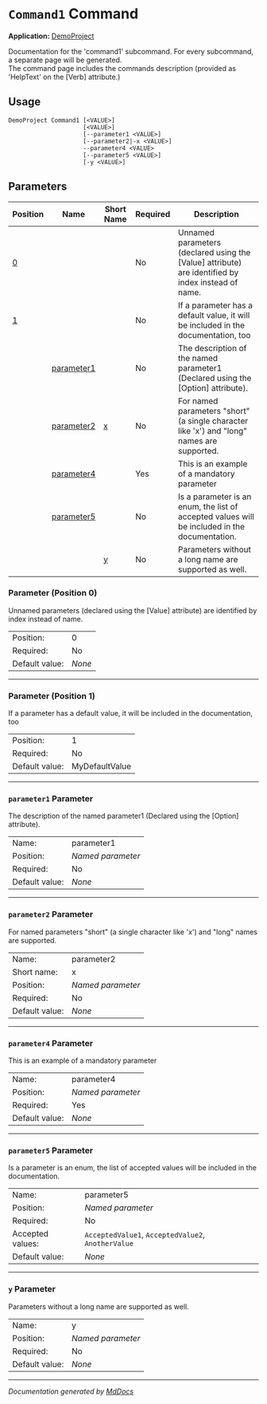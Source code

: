﻿<!--  
 =================================================================   
   Auto-Generated:   
   The contents of this file were generated by a tool.  
   Changes to this file may be list if the file is regenerated  
 =================================================================   
-->

# `Command1` Command

**Application:** [DemoProject](../index.md)

Documentation for the 'command1' subcommand. For every subcommand, a separate page will be generated.  
The command page includes the commands description (provided as 'HelpText' on the \[Verb\] attribute.)

## Usage

```
DemoProject Command1 [<VALUE>]
                     [<VALUE>]
                     [--parameter1 <VALUE>]
                     [--parameter2|-x <VALUE>]
                     --parameter4 <VALUE>
                     [--parameter5 <VALUE>]
                     [-y <VALUE>]
```

## Parameters

| Position                   | Name                                | Short Name                 | Required | Description                                                                                          |
| -------------------------- | ----------------------------------- | -------------------------- | -------- | ---------------------------------------------------------------------------------------------------- |
| [0](#parameter-position-0) |                                     |                            | No       | Unnamed parameters (declared using the \[Value\] attribute) are identified by index instead of name. |
| [1](#parameter-position-1) |                                     |                            | No       | If a parameter has a default value, it will be included in the documentation, too                    |
|                            | [parameter1](#parameter1-parameter) |                            | No       | The description of the named parameter1 (Declared using the \[Option\] attribute).                   |
|                            | [parameter2](#parameter2-parameter) | [x](#parameter2-parameter) | No       | For named parameters "short" (a single character like 'x') and "long" names are supported.           |
|                            | [parameter4](#parameter4-parameter) |                            | Yes      | This is an example of a mandatory parameter                                                          |
|                            | [parameter5](#parameter5-parameter) |                            | No       | Is a parameter is an enum, the list of accepted values will be included in the documentation.        |
|                            |                                     | [y](#y-parameter)          | No       | Parameters without a long name are supported as well.                                                |

### Parameter (Position 0)

Unnamed parameters (declared using the \[Value\] attribute) are identified by index instead of name.

|                |        |
| -------------- | ------ |
| Position:      | 0      |
| Required:      | No     |
| Default value: | *None* |

___

### Parameter (Position 1)

If a parameter has a default value, it will be included in the documentation, too

|                |                |
| -------------- | -------------- |
| Position:      | 1              |
| Required:      | No             |
| Default value: | MyDefaultValue |

___

### `parameter1` Parameter

The description of the named parameter1 (Declared using the \[Option\] attribute).

|                |                   |
| -------------- | ----------------- |
| Name:          | parameter1        |
| Position:      | *Named parameter* |
| Required:      | No                |
| Default value: | *None*            |

___

### `parameter2` Parameter

For named parameters "short" (a single character like 'x') and "long" names are supported.

|                |                   |
| -------------- | ----------------- |
| Name:          | parameter2        |
| Short name:    | x                 |
| Position:      | *Named parameter* |
| Required:      | No                |
| Default value: | *None*            |

___

### `parameter4` Parameter

This is an example of a mandatory parameter

|                |                   |
| -------------- | ----------------- |
| Name:          | parameter4        |
| Position:      | *Named parameter* |
| Required:      | Yes               |
| Default value: | *None*            |

___

### `parameter5` Parameter

Is a parameter is an enum, the list of accepted values will be included in the documentation.

|                  |                                                    |
| ---------------- | -------------------------------------------------- |
| Name:            | parameter5                                         |
| Position:        | *Named parameter*                                  |
| Required:        | No                                                 |
| Accepted values: | `AcceptedValue1`, `AcceptedValue2`, `AnotherValue` |
| Default value:   | *None*                                             |

___

### `y` Parameter

Parameters without a long name are supported as well.

|                |                   |
| -------------- | ----------------- |
| Name:          | y                 |
| Position:      | *Named parameter* |
| Required:      | No                |
| Default value: | *None*            |

___

*Documentation generated by [MdDocs](https://github.com/ap0llo/mddocs)*
